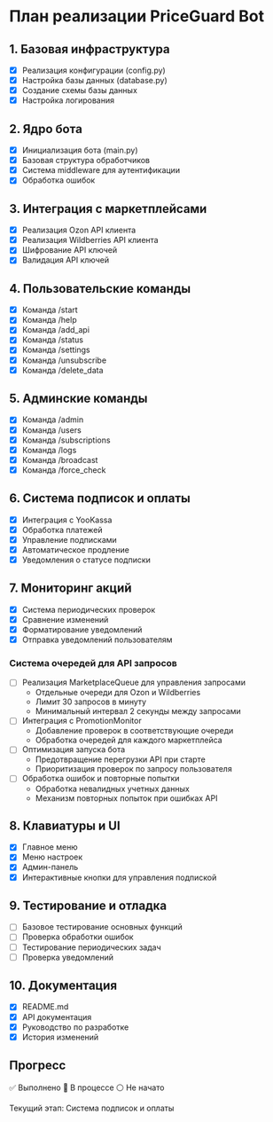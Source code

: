 # План реализации PriceGuard Bot

## 1. Базовая инфраструктура
- [x] Реализация конфигурации (config.py)
- [x] Настройка базы данных (database.py)
- [x] Создание схемы базы данных
- [x] Настройка логирования

## 2. Ядро бота
- [x] Инициализация бота (main.py)
- [x] Базовая структура обработчиков
- [x] Система middleware для аутентификации
- [x] Обработка ошибок

## 3. Интеграция с маркетплейсами
- [x] Реализация Ozon API клиента
- [x] Реализация Wildberries API клиента
- [x] Шифрование API ключей
- [x] Валидация API ключей

## 4. Пользовательские команды
- [x] Команда /start
- [x] Команда /help
- [x] Команда /add_api
- [x] Команда /status
- [x] Команда /settings
- [x] Команда /unsubscribe
- [x] Команда /delete_data

## 5. Админские команды
- [x] Команда /admin
- [x] Команда /users
- [x] Команда /subscriptions
- [x] Команда /logs
- [x] Команда /broadcast
- [x] Команда /force_check

## 6. Система подписок и оплаты
- [x] Интеграция с YooKassa
- [x] Обработка платежей
- [x] Управление подписками
- [x] Автоматическое продление
- [x] Уведомления о статусе подписки

## 7. Мониторинг акций
- [x] Система периодических проверок
- [x] Сравнение изменений
- [x] Форматирование уведомлений
- [x] Отправка уведомлений пользователям

### Система очередей для API запросов
- [ ] Реализация MarketplaceQueue для управления запросами
  - Отдельные очереди для Ozon и Wildberries
  - Лимит 30 запросов в минуту
  - Минимальный интервал 2 секунды между запросами
- [ ] Интеграция с PromotionMonitor
  - Добавление проверок в соответствующие очереди
  - Обработка очередей для каждого маркетплейса
- [ ] Оптимизация запуска бота
  - Предотвращение перегрузки API при старте
  - Приоритизация проверок по запросу пользователя
- [ ] Обработка ошибок и повторные попытки
  - Обработка невалидных учетных данных
  - Механизм повторных попыток при ошибках API

## 8. Клавиатуры и UI
- [x] Главное меню
- [x] Меню настроек
- [x] Админ-панель
- [x] Интерактивные кнопки для управления подпиской

## 9. Тестирование и отладка
- [ ] Базовое тестирование основных функций
- [ ] Проверка обработки ошибок
- [ ] Тестирование периодических задач
- [ ] Проверка уведомлений

## 10. Документация
- [x] README.md
- [x] API документация
- [x] Руководство по разработке
- [x] История изменений

## Прогресс
✅ Выполнено
🔄 В процессе
⚪️ Не начато

Текущий этап: Система подписок и оплаты
